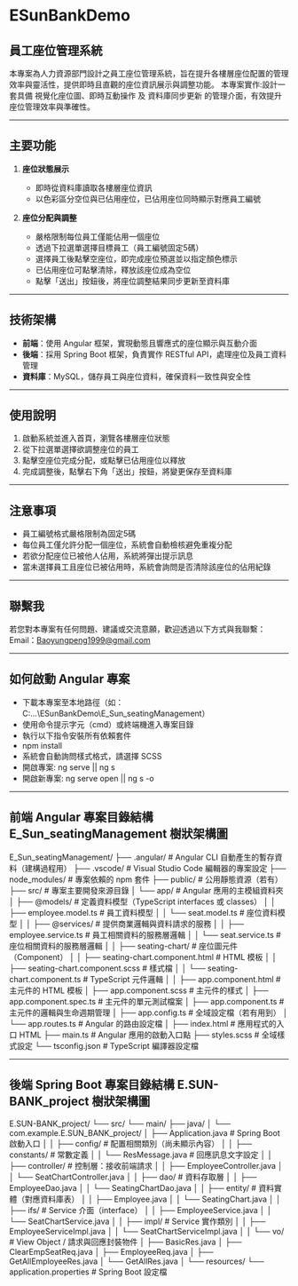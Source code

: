 # ESunBankDemo  
## 員工座位管理系統

本專案為人力資源部門設計之員工座位管理系統，旨在提升各樓層座位配置的管理效率與靈活性，提供即時且直觀的座位資訊展示與調整功能。
本專案實作:設計一套具備 視覺化座位圖、即時互動操作 及 資料庫同步更新 的管理介面，有效提升座位管理效率與準確性。

---

## 主要功能

1. **座位狀態展示**  
   - 即時從資料庫讀取各樓層座位資訊  
   - 以色彩區分空位與已佔用座位，已佔用座位同時顯示對應員工編號  

2. **座位分配與調整**  
   - 嚴格限制每位員工僅能佔用一個座位  
   - 透過下拉選單選擇目標員工（員工編號固定5碼）  
   - 選擇員工後點擊空座位，即完成座位預選並以指定顏色標示  
   - 已佔用座位可點擊清除，釋放該座位成為空位  
   - 點擊「送出」按鈕後，將座位調整結果同步更新至資料庫  

---

## 技術架構

- **前端**：使用 Angular 框架，實現動態且響應式的座位顯示與互動介面  
- **後端**：採用 Spring Boot 框架，負責實作 RESTful API，處理座位及員工資料管理  
- **資料庫**：MySQL，儲存員工與座位資料，確保資料一致性與安全性  

---

## 使用說明

1. 啟動系統並進入首頁，瀏覽各樓層座位狀態  
2. 從下拉選單選擇欲調整座位的員工  
3. 點擊空座位完成分配，或點擊已佔用座位以釋放  
4. 完成調整後，點擊右下角「送出」按鈕，將變更保存至資料庫  

---

## 注意事項

- 員工編號格式嚴格限制為固定5碼  
- 每位員工僅允許分配一個座位，系統會自動檢核避免重複分配  
- 若欲分配座位已被他人佔用，系統將彈出提示訊息  
- 當未選擇員工且座位已被佔用時，系統會詢問是否清除該座位的佔用紀錄  

---

## 聯繫我
若您對本專案有任何問題、建議或交流意願，歡迎透過以下方式與我聯繫：
Email：Baoyungpeng1999@gmail.com

---

## 如何啟動 Angular 專案

- 下載本專案至本地路徑（如：C:\...\ESunBankDemo\E_Sun_seatingManagement）
- 使用命令提示字元（cmd）或終端機進入專案目錄
- 執行以下指令安裝所有依賴套件
- npm install
- 系統會自動詢問樣式格式，請選擇 SCSS
- 開啟專案: ng serve || ng s
- 開啟新專案: ng serve open || ng s -o

---

## 前端 Angular 專案目錄結構 E_Sun_seatingManagement 樹狀架構圖

E_Sun_seatingManagement/
├── .angular/                  # Angular CLI 自動產生的暫存資料（建構過程用）
├── .vscode/                   # Visual Studio Code 編輯器的專案設定
├── node_modules/              # 專案依賴的 npm 套件
├── public/                    # 公用靜態資源（若有）
├── src/                       # 專案主要開發來源目錄
│   └── app/                   # Angular 應用的主模組資料夾
│       ├── @models/           # 定義資料模型（TypeScript interfaces 或 classes）
│       │   ├── employee.model.ts     # 員工資料模型
│       │   └── seat.model.ts         # 座位資料模型
│
│       ├── @services/         # 提供商業邏輯與資料請求的服務
│       │   ├── employee.service.ts   # 員工相關資料的服務層邏輯
│       │   └── seat.service.ts       # 座位相關資料的服務層邏輯
│
│       ├── seating-chart/     # 座位圖元件（Component）
│       │   ├── seating-chart.component.html   # HTML 模板
│       │   ├── seating-chart.component.scss   # 樣式檔
│       │   └── seating-chart.component.ts     # TypeScript 元件邏輯
│
│       ├── app.component.html         # 主元件的 HTML 模板
│       ├── app.component.scss         # 主元件的樣式
│       ├── app.component.spec.ts      # 主元件的單元測試檔案
│       ├── app.component.ts           # 主元件的邏輯與生命週期管理
│       ├── app.config.ts              # 全域設定檔（若有用到）
│       └── app.routes.ts              # Angular 的路由設定檔
│
├── index.html                 # 應用程式的入口 HTML
├── main.ts                    # Angular 應用的啟動入口點
├── styles.scss                # 全域樣式設定
└── tsconfig.json              # TypeScript 編譯器設定檔

---

## 後端 Spring Boot 專案目錄結構 E.SUN-BANK_project 樹狀架構圖

E.SUN-BANK_project/
└── src/
    └── main/
        ├── java/
        │   └── com.example.E.SUN_BANK_project/
        │       ├── Application.java                 # Spring Boot 啟動入口
        │
        │       ├── config/                          # 配置相關類別（尚未顯示內容）
        │
        │       ├── constants/                       # 常數定義
        │       │   └── ResMessage.java              # 回應訊息文字設定
        │
        │       ├── controller/                      # 控制層：接收前端請求
        │       │   ├── EmployeeController.java
        │       │   └── SeatChartController.java
        │
        │       ├── dao/                             # 資料存取層
        │       │   ├── EmployeeDao.java
        │       │   └── SeatingChartDao.java
        │
        │       ├── entity/                          # 資料實體（對應資料庫表）
        │       │   ├── Employee.java
        │       │   └── SeatingChart.java
        │
        │       ├── ifs/                             # Service 介面（interface）
        │       │   ├── EmployeeService.java
        │       │   └── SeatChartService.java
        │
        │       ├── impl/                            # Service 實作類別
        │       │   ├── EmployeeServiceImpl.java
        │       │   └── SeatChartServiceImpl.java
        │
        │       └── vo/                              # View Object / 請求與回應封裝物件
        │           ├── BasicRes.java
        │           ├── ClearEmpSeatReq.java
        │           ├── EmployeeReq.java
        │           ├── GetAllEmployeeRes.java
        │           └── GetAllRes.java
        │
        └── resources/
            └── application.properties               # Spring Boot 設定檔
